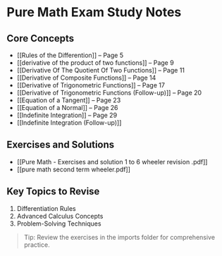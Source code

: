 # Pure Math Exam Study Notes

## Core Concepts

- [[Rules of the Differention]] – Page 5
- [[derivative of the product of two functions]] – Page 9
- [[Derivative Of The Quotient Of Two Functions]] – Page 11
- [[Derivative of Composite Functions]] – Page 14
- [[Derivative of Trigonometric Functions]] – Page 17
- [[Derivative of Trigonometric Functions (Follow-up)]] – Page 20
- [[Equation of a Tangent]] – Page 23
- [[Equation of a Normal]] – Page 26
- [[Indefinite Integration]] – Page 29
- [[Indefinite Integration (Follow-up)]]

## Exercises and Solutions

- [[Pure Math - Exercises and solution 1 to 6 wheeler revision .pdf]]
- [[pure math second term wheeler.pdf]]

## Key Topics to Revise

1. Differentiation Rules
2. Advanced Calculus Concepts
3. Problem-Solving Techniques

> Tip: Review the exercises in the imports folder for comprehensive practice.
